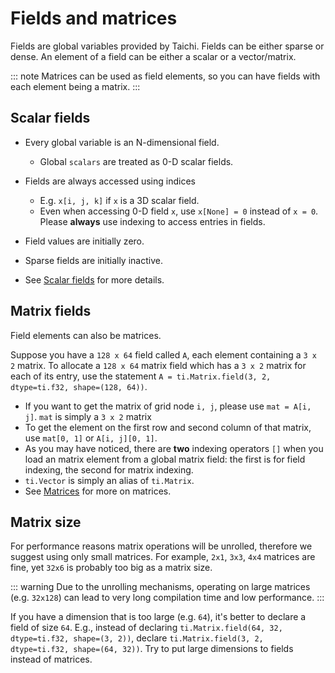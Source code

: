 # Fields and matrices

Fields are global variables provided by Taichi. Fields can be either sparse or dense. An element of a field can be either a scalar or a vector/matrix.

::: note Matrices can be used as field elements, so you can have fields with each element being a matrix. :::

## Scalar fields

- Every global variable is an N-dimensional field.

  - Global `scalars` are treated as 0-D scalar fields.

- Fields are always accessed using indices

  - E.g. `x[i, j, k]` if `x` is a 3D scalar field.
  - Even when accessing 0-D field `x`, use `x[None] = 0` instead of `x = 0`. Please **always** use indexing to access entries in fields.

- Field values are initially zero.

- Sparse fields are initially inactive.

- See [Scalar fields](../api/scalar_field.md) for more details.

## Matrix fields

Field elements can also be matrices.

Suppose you have a `128 x 64` field called `A`, each element containing a `3 x 2` matrix. To allocate a `128 x 64` matrix field which has a `3 x 2` matrix for each of its entry, use the statement `A = ti.Matrix.field(3, 2, dtype=ti.f32, shape=(128, 64))`.

- If you want to get the matrix of grid node `i, j`, please use `mat = A[i, j]`. `mat` is simply a `3 x 2` matrix
- To get the element on the first row and second column of that matrix, use `mat[0, 1]` or `A[i, j][0, 1]`.
- As you may have noticed, there are **two** indexing operators `[]` when you load an matrix element from a global matrix field: the first is for field indexing, the second for matrix indexing.
- `ti.Vector` is simply an alias of `ti.Matrix`.
- See [Matrices](../api/matrix.md) for more on matrices.

## Matrix size

For performance reasons matrix operations will be unrolled, therefore we suggest using only small matrices. For example, `2x1`, `3x3`, `4x4` matrices are fine, yet `32x6` is probably too big as a matrix size.

::: warning Due to the unrolling mechanisms, operating on large matrices (e.g. `32x128`) can lead to very long compilation time and low performance. :::

If you have a dimension that is too large (e.g. `64`), it\'s better to declare a field of size `64`. E.g., instead of declaring `ti.Matrix.field(64, 32, dtype=ti.f32, shape=(3, 2))`, declare `ti.Matrix.field(3, 2, dtype=ti.f32, shape=(64, 32))`. Try to put large dimensions to fields instead of matrices.

